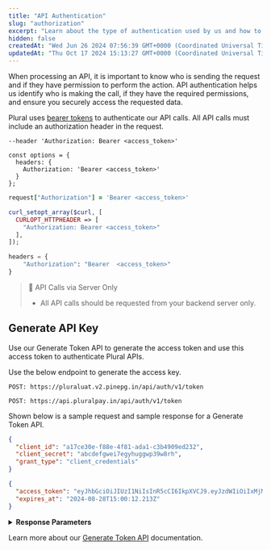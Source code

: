 ```yaml
---
title: "API Authentication"
slug: "authorization"
excerpt: "Learn about the type of authentication used by us and how to generate your access token."
hidden: false
createdAt: "Wed Jun 26 2024 07:56:39 GMT+0000 (Coordinated Universal Time)"
updatedAt: "Thu Oct 17 2024 15:13:27 GMT+0000 (Coordinated Universal Time)"
---
```

When processing an API, it is important to know who is sending the request and if they have permission to perform the action. API authentication helps us identify who is making the call, if they have the required permissions, and ensure you securely access the requested data.

Plural uses <a style="text-decoration:underline;" href="https://swagger.io/docs/specification/authentication/bearer-authentication/" target="_blank">bearer tokens</a> to authenticate our API calls. All API calls must include an authorization header in the request.

```curl cURL
--header 'Authorization: Bearer <access_token>'
```
```node Node.js
const options = {
  headers: {
    Authorization: 'Bearer <access_token>'
  }
};
```
```ruby Ruby
request["Authorization"] = 'Bearer <access_token>'
```
```php PHP
curl_setopt_array($curl, [
  CURLOPT_HTTPHEADER => [
    "Authorization: Bearer <access_token>"
  ],
]);
```
```python Python
headers = {
    "Authorization": "Bearer  <access_token>"
}
```

> 📘 API Calls via Server Only
> 
> - All API calls should be requested from your backend server only.

## Generate API Key

Use our Generate Token API to generate the access token and use this access token to authenticate Plural APIs.

Use the below endpoint to generate the access key.

```Text Generate Token UAT Endpoint
POST: https://pluraluat.v2.pinepg.in/api/auth/v1/token
```
```Text Generate Token Prod Endpoint
POST: https://api.pluralpay.in/api/auth/v1/token
```

Shown below is a sample request and sample response for a Generate Token API.

```json Sample Request
{
  "client_id": "a17ce30e-f88e-4f81-ada1-c3b4909ed232",
  "client_secret": "abcdefgwei7egyhuggwp39w8rh",
  "grant_type": "client_credentials"
}
```
```json Sample Response
{
  "access_token": "eyJhbGciOiJIUzI1NiIsInR5cCI6IkpXVCJ9.eyJzdWIiOiIxMjM0NTY3ODkwIiwibmFtZSI6IkpvaG4gRG9lIiwiaWF0IjoxNTE2MjM5MDIyfQ.SflKxwRJSMeKKF2QT4fwpMeJf36POk6yJV_adQssw5c",
  "expires_at": "2024-08-28T15:00:12.213Z"
}
```

<details>

<summary><b>Response Parameters</b></summary>

<br />

The table below lists the various parameters returned in our Generate Token API.

[block:parameters]
{
  "data": {
    "h-0": "Parameter",
    "h-1": "Type",
    "h-2": "Requirement Type",
    "h-3": "Description",
    "0-0": "access_token",
    "0-1": "`string`",
    "0-2": "`M`",
    "0-3": "The access token generated by the system.<ul><li>Minimum length: 1 character.</li><li>Maximum length: 8192 characters.</ul></li>Example: `eyJhbGciOiJIUzI1NiIsInR5cCI6IkpXVCJ9.eyJzdWIiOiIxMjM0NTY3ODkwIiwibmFtZSI6IkpvaG4gRG9lIiwiaWF0IjoxNTE2MjM5MDIyfQ.SflKxwRJSMeKKF2QT4fwpMeJf36POk6yJV_adQssw5c`  \n  \n**Note**: Use this token in the authorization headers to authenticate Plural APIs.",
    "1-0": "expires_at",
    "1-1": "`string`",
    "1-2": "`M`",
    "1-3": "Access duration timestamp.  \n  \nExample: `2024-06-28T13:26:06.909140Z`"
  },
  "cols": 4,
  "rows": 2,
  "align": [
    "left",
    "left",
    "left",
    "left"
  ]
}
[/block]


</details>

Learn more about our <a style="text-decoration:underline;" href="https://developer.pluralonline.com/v3.0/reference/generate-token" target="_blank">Generate Token API</a> documentation.
